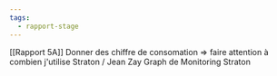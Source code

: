 ```yaml
---
tags:
  - rapport-stage
---
```

[[Rapport 5A]]
Donner des chiffre de consomation 
=> faire attention à combien j'utilise Straton / Jean Zay
Graph de Monitoring Straton

